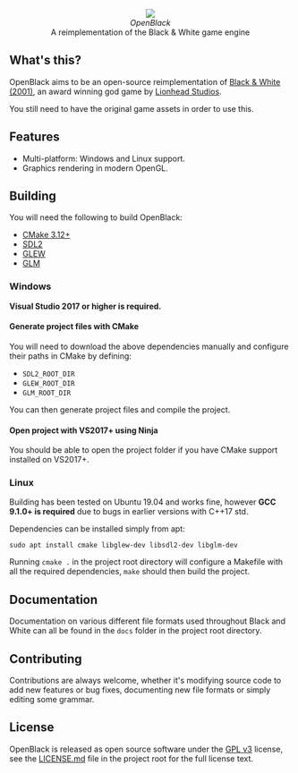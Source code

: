<p align="center">
  <img src="https://github.com/openblack.png"/><br>
  <i>OpenBlack</i><br>
  A reimplementation of the Black & White game engine
</p>

## What's this?
OpenBlack aims to be an open-source reimplementation of [Black & White (2001)](https://en.wikipedia.org/wiki/Black_&_White_(video_game)), an award winning god game by [Lionhead Studios](https://en.wikipedia.org/wiki/Lionhead_Studios).

You still need to have the original game assets in order to use this.

## Features
* Multi-platform: Windows and Linux support.
* Graphics rendering in modern OpenGL.

## Building

You will need the following to build OpenBlack:

* [CMake 3.12+](https://cmake.org)
* [SDL2](https://www.libsdl.org)
* [GLEW]()
* [GLM]()

### Windows

**Visual Studio 2017 or higher is required.**

#### Generate project files with CMake

You will need to download the above dependencies manually and configure their paths in CMake by defining:

* `SDL2_ROOT_DIR`
* `GLEW_ROOT_DIR`
* `GLM_ROOT_DIR`

You can then generate project files and compile the project.

#### Open project with VS2017+ using Ninja

You should be able to open the project folder if you have CMake support installed on VS2017+.

### Linux

Building has been tested on Ubuntu 19.04 and works fine, however **GCC 9.1.0+ is required** due to bugs in earlier versions with C++17 std.

Dependencies can be installed simply from apt:

```
sudo apt install cmake libglew-dev libsdl2-dev libglm-dev
```

Running `cmake .` in the project root directory will configure a Makefile with all the required dependencies, `make` should then build the project.

## Documentation
Documentation on various different file formats used throughout Black and White can all be
found in the `docs` folder in the project root directory.

## Contributing
Contributions are always welcome, whether it's modifying source code to add new
features or bug fixes, documenting new file formats or simply editing some
grammar.

## License
OpenBlack is released as open source software under the [GPL v3](https://opensource.org/licenses/gpl-3.0.html)
license, see the [LICENSE.md](./LICENSE.md) file in the project root for the full license text.
